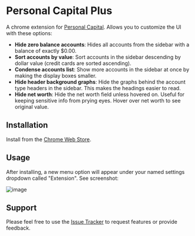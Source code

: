 Personal Capital Plus
=====================

A chrome extension for [Personal Capital](https://www.personalcapital.com).
Allows you to customize the UI with these options:

* **Hide zero balance accounts**:
Hides all accounts from the sidebar with a balance of exactly $0.00.
* **Sort accounts by value**:
Sort accounts in the sidebar descending by dollar value (credit cards are sorted ascending).
* **Condense accounts list**:
Show more accounts in the sidebar at once by making the display boxes smaller.
* **Hide header background graphs**:
Hide the graphs behind the account type headers in the sidebar. This makes the headings easier to read.
* **Hide net worth**:
Hide the net worth field unless hovered on. Useful for keeping sensitive info from prying eyes. Hover over net worth to see original value.

Installation
------------

Install from the
[Chrome Web Store](https://chrome.google.com/webstore/detail/personal-capital-plus/bkaagconbehchjkhgkojhabaklbpfcfa).

Usage
-----

After installing, a new menu option will appear under your named settings dropdown called
"Extension". See screenshot:

![image](https://cloud.githubusercontent.com/assets/192336/26382352/ebb669d8-3fe8-11e7-8b5d-f62b3d6ce1c4.png)

Support
-------

Please feel free to use the
[Issue Tracker](https://github.com/AMeng/personal_capital_plus/issues) to
request features or provide feedback.
